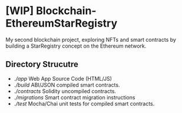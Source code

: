 # [WIP] Blockchain-EthereumStarRegistry
My second blockchain project, exploring NFTs and smart contracts by building a StarRegistry concept on the Ethereum network. 


## Directory Strucutre
- *./app* Web App Source Code (HTML/JS)   
- *./build* ABI/JSON compiled smart contracts.
- *./contracts* Solidity uncompiled contracts.
- *./migrations* Smart contract migration instructions
- *./test* Mocha/Chai unit tests for compiled smart contracts.
